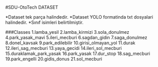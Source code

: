 #SDU-OtoTech DATASET

*Dataset tek parça halindedir.
*Dataset YOLO formatinda txt dosyalari halindedir.
*Sınıf isimleri belirtilmiştir.

###Classes
1.lamba_yesil
2.lamba_kirmizi
3.sola_donulmez
4.park_yasak_mavi
5.ileri_mecburi
6.sagdan_gidin
7.saga_donulmez
8.donel_kavsak
9.park_edilebilir
10.girisi_olmayan_yol
11.durak
12.ileri_sag_mecburi
13.yaya_gecidi
14.ileri_sol_mecburi
15.duraklamak_park_yasak
16.park_yasak
17.dur_stop
18.sag_mecburi
19.park_engelli
20.gidis_donus
21.sol_mecburi
